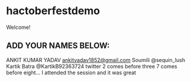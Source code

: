 # hactoberfestdemo
Welcome! 
## ADD YOUR NAMES BELOW:
ANKIT KUMAR YADAV
ankityadav1852@gmail.com
Soumili @sequin_lush
Kartik Batra @KartikB92363724 twitter
2 comes before three 7 comes before eight...
I attended the session and it was great
